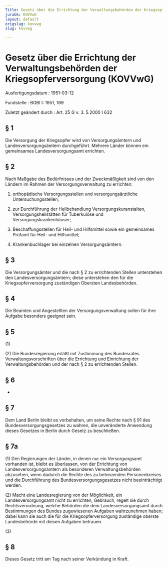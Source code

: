 ```yaml
---
Title: Gesetz über die Errichtung der Verwaltungsbehörden der Kriegsopferversorgung
jurabk: KOVVwG
layout: default
origslug: kovvwg
slug: kovvwg

---
```


# Gesetz über die Errichtung der Verwaltungsbehörden der Kriegsopferversorgung (KOVVwG)

Ausfertigungsdatum
:   1951-03-12

Fundstelle
:   BGBl I: 1951, 169

Zuletzt geändert durch
:   Art. 25 G v. 3. 5.2000 I 632

## § 1

Die Versorgung der Kriegsopfer wird von Versorgungsämtern und
Landesversorgungsämtern durchgeführt. Mehrere Länder können ein
gemeinsames Landesversorgungsamt errichten.

## § 2

Nach Maßgabe des Bedürfnisses und der Zweckmäßigkeit sind von den
Ländern im Rahmen der Versorgungsverwaltung zu errichten:

1.  orthopädische Versorgungsstellen und versorgungsärztliche
    Untersuchungsstellen;


2.  zur Durchführung der Heilbehandlung Versorgungskuranstalten,
    Versorgungsheilstätten für Tuberkulöse und Versorgungskrankenhäuser;


3.  Beschaffungsstellen für Heil- und Hilfsmittel sowie ein gemeinsames
    Prüfamt für Heil- und Hilfsmittel;


4.  Krankenbuchlager bei einzelnen Versorgungsämtern.

## § 3

Die Versorgungsämter und die nach § 2 zu errichtenden Stellen
unterstehen den Landesversorgungsämtern; diese unterstehen den für die
Kriegsopferversorgung zuständigen Obersten Landesbehörden.

## § 4

Die Beamten und Angestellten der Versorgungsverwaltung sollen für ihre
Aufgabe besonders geeignet sein.

## § 5

(1)

(2) Die Bundesregierung erläßt mit Zustimmung des Bundesrates
Verwaltungsvorschriften über die Errichtung und Einrichtung der
Verwaltungsbehörden und der nach § 2 zu errichtenden Stellen.

## § 6

-

## § 7

Dem Land Berlin bleibt es vorbehalten, um seine Rechte nach § 91 des
Bundesversorgungsgesetzes zu wahren, die unveränderte Anwendung dieses
Gesetzes in Berlin durch Gesetz zu beschließen.

## § 7a

(1) Den Regierungen der Länder, in denen nur ein Versorgungsamt
vorhanden ist, bleibt es überlassen, von der Errichtung von
Landesversorgungsämtern als besonderen Verwaltungsbehörden abzusehen,
wenn dadurch die Rechte des zu betreuenden Personenkreises und die
Durchführung des Bundesversorgungsgesetzes nicht beeinträchtigt
werden.

(2) Macht eine Landesregierung von der Möglichkeit, ein
Landesversorgungsamt nicht zu errichten, Gebrauch, regelt sie durch
Rechtsverordnung, welche Behörden die dem Landesversorgungsamt durch
Bestimmungen des Bundes zugewiesenen Aufgaben wahrzunehmen haben;
dabei kann sie auch die für die Kriegsopferversorgung zuständige
oberste Landesbehörde mit diesen Aufgaben betrauen.

(3)

## § 8

Dieses Gesetz tritt am Tag nach seiner Verkündung in Kraft.

